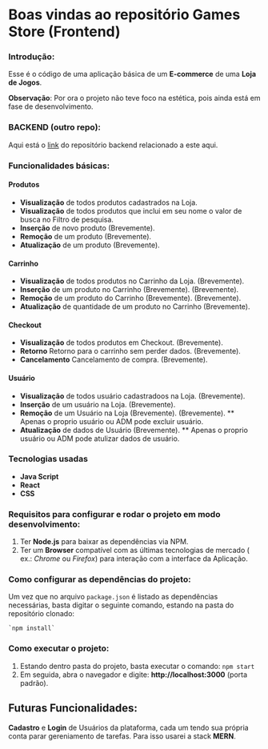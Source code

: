 # Boas vindas ao repositório Games Store (Frontend)

### Introdução:

Esse é o código de uma aplicação básica de um **E-commerce** de uma **Loja de Jogos**.

**Observação**: Por ora o projeto não teve foco na estética, pois ainda está em fase de desenvolvimento.

### BACKEND (outro repo):

Aqui está o [link](https://github.com/becauro/games-store-back) do repositório backend relacionado a este aqui.

### Funcionalidades básicas:


#### Produtos

* **Visualização** de todos produtos cadastrados na Loja.
* **Visualização** de todos produtos que inclui em seu nome o valor de busca no Filtro de pesquisa.
* **Inserção** de novo produto (Brevemente).
* **Remoção** de um produto (Brevemente).
* **Atualização** de um produto (Brevemente).

#### Carrinho

* **Visualização** de todos produtos no Carrinho da Loja. (Brevemente).
* **Inserção** de um produto no Carrinho (Brevemente). (Brevemente).
* **Remoção** de um produto do Carrinho (Brevemente). (Brevemente).
* **Atualização** de quantidade de um produto no Carrinho (Brevemente).

#### Checkout

* **Visualização** de todos produtos em Checkout. (Brevemente).
* **Retorno** Retorno para o carrinho sem perder dados. (Brevemente).
* **Cancelamento** Cancelamento de compra. (Brevemente).


#### Usuário

* **Visualização** de todos usuário cadastradoos na Loja. (Brevemente).
* **Inserção** de um usuário na Loja. (Brevemente).
* **Remoção** de um Usuário na Loja (Brevemente). (Brevemente).
  ** Apenas o proprio usuário ou ADM pode excluir usuário.
* **Atualização** de dados de Usuário (Brevemente).
  ** Apenas o proprio usuário ou ADM pode atulizar dados de usuário.

### Tecnologias usadas

* **Java Script**
* **React**
* **CSS**

### Requisitos para configurar e rodar o projeto em modo desenvolvimento:

1. Ter **Node.js** para baixar as dependências via NPM.
2. Ter um **Browser** compatível com as últimas tecnologias de mercado ( ex.: _Chrome_ ou _Firefox_) para interação com a interface da Aplicação.

### Como configurar as dependências do projeto:

Um vez que no arquivo `package.json` é listado as dependências necessárias, basta digitar o seguinte comando, estando na pasta do repositório clonado:

    `npm install`

### Como executar o projeto:

1. Estando dentro pasta do projeto, basta executar o comando: `npm start`
2. Em seguida, abra o navegador e digite: **http://localhost:3000** (porta padrão).


## Futuras Funcionalidades:

**Cadastro** e **Login** de Usuários da plataforma, cada um tendo sua própria conta parar gereniamento de tarefas. Para isso usarei a stack **MERN**.
